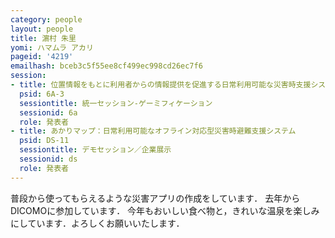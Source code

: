 ```yaml
---
category: people
layout: people
title: 濵村 朱里
yomi: ハマムラ アカリ
pageid: '4219'
emailhash: bceb3c5f55ee8cf499ec998cd26ec7f6
session:
- title: 位置情報をもとに利用者からの情報提供を促進する日常利用可能な災害時支援システム
  psid: 6A-3
  sessiontitle: 統一セッション-ゲーミフィケーション
  sessionid: 6a
  role: 発表者
- title: あかりマップ：日常利用可能なオフライン対応型災害時避難支援システム
  psid: DS-11
  sessiontitle: デモセッション／企業展示
  sessionid: ds
  role: 発表者
---
```

普段から使ってもらえるような災害アプリの作成をしています．
去年からDICOMOに参加しています．
今年もおいしい食べ物と，きれいな温泉を楽しみにしています．よろしくお願いいたします．